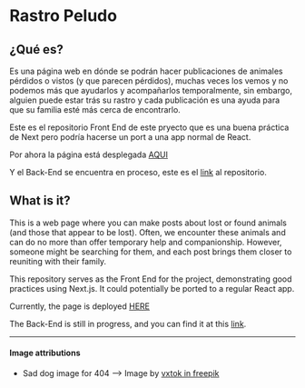 # Rastro Peludo

## ¿Qué es?

Es una página web en dónde se podrán hacer publicaciones de animales pérdidos o vistos (y que parecen pérdidos), muchas veces los vemos y no podemos más que ayudarlos y acompañarlos temporalmente, sin embargo, alguien puede estar trás su rastro y cada publicación es una ayuda para que su familia esté más cerca de encontrarlo.

Este es el repositorio Front End de este pryecto que es una buena práctica de Next pero podría hacerse un port a una app normal de React.

Por ahora la página está desplegada [AQUI](https://rastro-peludo.vercel.app/)

Y el Back-End se encuentra en proceso, este es el [link](https://github.com/mercuryeater/back-rastro-peludo) al repositorio.

## What is it?

This is a web page where you can make posts about lost or found animals (and those that appear to be lost). Often, we encounter these animals and can do no more than offer temporary help and companionship. However, someone might be searching for them, and each post brings them closer to reuniting with their family.

This repository serves as the Front End for the project, demonstrating good practices using Next.js. It could potentially be ported to a regular React app.

Currently, the page is deployed [HERE](https://rastro-peludo.vercel.app/)

The Back-End is still in progress, and you can find it at this [link](https://github.com/mercuryeater/back-rastro-peludo).

---

#### Image attributions

- Sad dog image for 404 --> Image by [vxtok in freepik](https://www.freepik.com/free-vector/little-pet-pug-dog-puppy-with-collar-collection-emoji-facial-expressions_3332114.htm#&position=0&from_view=search&track=ais&uuid=f33854d0-d3bb-4c95-88a7-d4d4c5caf403)
